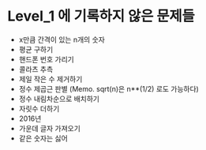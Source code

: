 # Level_1 에 기록하지 않은 문제들
* x만큼 간격이 있는 n개의 숫자
* 평균 구하기
* 핸드폰 번호 가리기
* 콜라츠 추측
* 제일 작은 수 제거하기
* 정수 제곱근 판별 (Memo. sqrt(n)은 n**(1/2) 로도 가능하다)
* 정수 내림차순으로 배치하기
* 자릿수 더하기
* 2016년
* 가운데 글자 가져오기
* 같은 숫자는 싫어